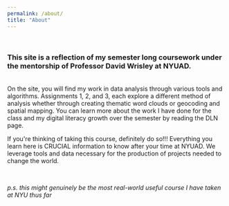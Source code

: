 ```yaml
---
permalink: /about/
title: "About"
---
```

<br>

### This site is a reflection of my semester long coursework under the mentorship of Professor David Wrisley at NYUAD. 
<br> 
On the site, you will find my work in data analysis through various tools and algorithms. Assignments 1, 2, and 3, each explore a different method of analysis whether through creating thematic word clouds or geocoding and spatial mapping. You can learn more about the work I have done for the class and my digital literacy growth over the semester by reading the DLN page. 

If you're thinking of taking this course, definitely do so!!! Everything you learn here is CRUCIAL information to know after your time at NYUAD. We leverage tools and data necessary for the production of projects needed to change the world. 

<br> 

*p.s. this might genuinely be the most real-world useful course I have taken at NYU thus far*